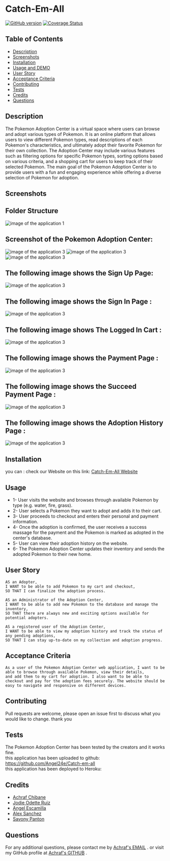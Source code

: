 # Catch-Em-All
[![GitHub version](https://badge.fury.io/gh/Ash0422%2Fyourrepo.svg)](https://badge.fury.io/gh/MyPortfolio%2FMyPortfolio)
[![Coverage Status](https://coveralls.io/repos/github/Ash0422/18-Social-Network-API/badge.svg?branch=master)](https://coveralls.io/github/Ash0422/18-Social-Network-API?branch=master)

## Table of Contents

- [Description](#description)
- [Screenshots](#screenshots)
- [Installation](#installation)
- [Usage and DEMO](#usage-and-demogit)
- [User Story](#user-story)
- [Acceptance Criteria](#acceptance-criteria)
- [Contributing](#contributing)
- [Tests](#tests)
- [Credits](#credits)
- [Questions](#questions)

## Description

The Pokemon Adoption Center is a virtual space where users can browse and adopt various types of Pokemon. 
It is an online platform that allows users to view different Pokemon types, read descriptions of each Pokemon's characteristics, 
and ultimately adopt their favorite Pokemon for their own collection. 
The Adoption Center may include various features such as filtering options for specific Pokemon types, sorting options based on various criteria,
and a shopping cart for users to keep track of their selected Pokemon. The main goal of the Pokemon Adoption Center is to provide users with a fun and engaging experience while offering a diverse selection of Pokemon for adoption.

## Screenshots
## Folder Structure <br>

![image of the application 1](./client/public/images/screenshots/structure.png)

## Screenshot of the Pokemon Adoption Center:

![image of the application 3](./client/public/images/screenshots/Screenshot1.png)
![image of the application 3](./client/public/images/screenshots/Screenshot2.png)
![image of the application 3](./client/public/images/screenshots/Screenshot3.png)

## The following image shows  the Sign Up Page:
![image of the application 3](./client/public/images/screenshots/signup.png)

## The following image shows the Sign In Page : 
![image of the application 3](./client/public/images/screenshots/signin.png)

## The following image shows The Logged In Cart :  
![image of the application 3](./client/public/images/screenshots/loggedinCart.png)

## The following image shows the Payment Page : 
![image of the application 3](./client/public/images/screenshots/payment.png)

## The following image shows the Succeed Payment Page : 
![image of the application 3](./client/public/images/screenshots/successpayment.png)

## The following image shows the Adoption History Page : 
![image of the application 3](./client/public/images/screenshots/adoptionHistory.png)

## Installation
you can : 
check our Website on this link:   [Catch-Em-All Website](https://github.com/Ash0422)

## Usage

- 1- User visits the website and browses through available Pokemon by type (e.g. water, fire, grass).
- 2- User selects a Pokemon they want to adopt and adds it to their cart.
- 3- User proceeds to checkout and enters their personal and payment information.
- 4- Once the adoption is confirmed, the user receives a success massage for the payment and the Pokemon is marked as adopted in the center's database.
- 5- User can view their adoption history on the website.
- 6- The Pokemon Adoption Center updates their inventory and sends the adopted Pokemon to their new home.


## User Story
```
AS an Adopter,
I WANT to be able to add Pokemon to my cart and checkout,
SO THAT I can finalize the adoption process.

AS an Administrator of the Adoption Center,
I WANT to be able to add new Pokemon to the database and manage the inventory,
SO THAT there are always new and exciting options available for potential adopters.

AS a registered user of the Adoption Center,
I WANT to be able to view my adoption history and track the status of any pending adoptions,
SO THAT I can stay up-to-date on my collection and adoption progress.
```
## Acceptance Criteria
```
As a user of the Pokemon Adoption Center web application, I want to be able to browse through available Pokemon, view their details, 
and add them to my cart for adoption. I also want to be able to checkout and pay for the adoption fees securely. The website should be easy to navigate and responsive on different devices.
```
## Contributing
Pull requests are welcome, please open an issue first to discuss what you would like to change. thank you

## Tests
The Pokemon Adoption Center has been tested by the creators and it works fine.<br>
this application has been uploaded to github: https://github.com/Angel24e/Catch-em-all <br>
this application has been deployed to Heroku: 

## Credits
- [Achraf Chibane](https://github.com/Ash0422)
- [Jodie Odette Ruiz](https://github.com/Honey8131)
- [Angel Escamilla](https://github.com/Angel24e)
- [Alex Sanchez](https://github.com/TacoCodes)
- [Savony Panton](https://github.com/Savonyp)

## Questions
For any additional questions, please contact me by [Achraf's EMAIL](chibane.tkd04@gmail.com) . or visit my GitHub profile at [Achraf's GITHUB](https://github.com/Ash0422) .
